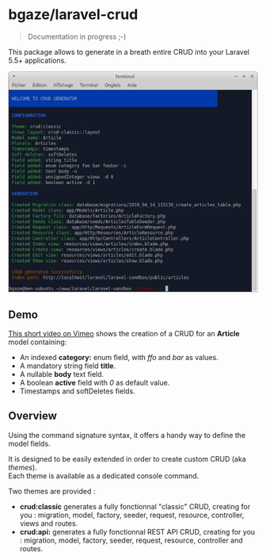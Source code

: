# bgaze/laravel-crud

> Documentation in progress ;-)

This package allows to generate in a breath entire CRUD into your Laravel 5.5+ applications.

<p align="center">
  <img src="doc/assets/demo.png">
</p>

## Demo

[This short video on Vimeo](https://vimeo.com/330304646) shows the creation of a CRUD for an **Article** model containing:

* An indexed **category:** enum field, with _ffo_ and _bar_ as values.
* A mandatory string field **title**.
* A nullable **body** text field.
* A boolean **active** field with _0_ as default value.
* Timestamps and softDeletes fields.

## Overview

Using the command signature syntax, it offers a handy way to define the model fields.

It is designed to be easily extended in order to create custom CRUD (aka _themes_).  
Each theme is available as a dedicated console command.

Two themes are provided :

* **crud:classic** generates a fully fonctionnal "classic" CRUD, creating for you : migration, model, factory, seeder, request, resource, controller, views and routes.
* **crud:api:** generates a fully fonctionnal REST API CRUD, creating for you : migration, model, factory, seeder, request, resource, controller and routes.
